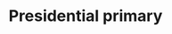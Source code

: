 ---
title: Presidential primary
string_date: "March 5, 2016"
clip_url: http://elections.thelensnola.org/2016/presidential-primary/
image_url: /images/thumbnails/2016-03-05-presidential-primary.png
image_alt: March 5, 2016, Louisiana presidential primary
deferred_image: false
description: Displaying live election results for Louisiana's presidential primary on a precinct-level map of the entire state. This required a healthy amount of data cleaning and geographic processing in order to make sure all 4,000 precincts were accurate and had the same name formats as the Secretary of State's vote results data. This was my first time using D3 in a production environment.
repo: https://github.com/TheLens/elections
tools: Bash, D3, GDAL/ogr2ogr, JavaScript, Make, Python, QGIS, S3, TopoJSON
---